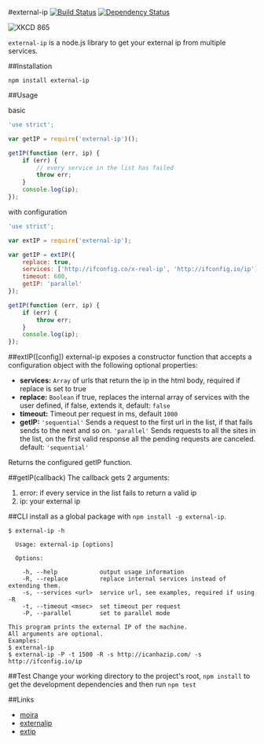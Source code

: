 #external-ip [![Build Status](https://travis-ci.org/J-Chaniotis/external-ip.svg?branch=master)](https://travis-ci.org/J-Chaniotis/external-ip) [![Dependency Status](https://david-dm.org/j-Chaniotis/external-ip.svg)](https://david-dm.org/j-Chaniotis/external-ip)

![XKCD 865](http://imgs.xkcd.com/comics/nanobots.png)



`external-ip` is a node.js library to get your external ip from multiple services. 



##Installation

`npm install external-ip`

##Usage

basic

```javascript
'use strict';

var getIP = require('external-ip')();

getIP(function (err, ip) {
    if (err) {
        // every service in the list has failed
        throw err;
    }
    console.log(ip);
});

```

with configuration

```javascript
'use strict';

var extIP = require('external-ip');

var getIP = extIP({
    replace: true,
    services: ['http://ifconfig.co/x-real-ip', 'http://ifconfig.io/ip'],
    timeout: 600,
    getIP: 'parallel'
});

getIP(function (err, ip) {
    if (err) {
        throw err;
    }
    console.log(ip);
});

```
##extIP([config])
external-ip exposes a constructor function that accepts a configuration object with the following optional properties:
* **services:** `Array` of urls that return the ip in the html body, required if replace is set to true
* **replace:** `Boolean` if true, replaces the internal array of services with the user defined, if false, extends it, default: `false` 
* **timeout:** Timeout per request in ms, default `1000`
* **getIP:** `'sequential'` Sends a request to the first url in the list, if that fails sends to the next and so on. `'parallel'` Sends requests to all the sites in the list, on the first valid response all the pending requests are canceled. default: `'sequential'`

Returns the configured getIP function.

##getIP(callback)
The callback gets 2 arguments:
1. error: if every service in the list fails to return a valid ip
2. ip: your external ip

##CLI
install as a global package with `npm install -g external-ip`.
```
$ external-ip -h

  Usage: external-ip [options]

  Options:

    -h, --help            output usage information
    -R, --replace         replace internal services instead of extending them.
    -s, --services <url>  service url, see examples, required if using -R 
    -t, --timeout <msec>  set timeout per request
    -P, --parallel        set to parallel mode

This program prints the external IP of the machine.
All arguments are optional.
Examples:
$ external-ip
$ external-ip -P -t 1500 -R -s http://icanhazip.com/ -s http://ifconfig.io/ip
```
##Test
Change your working directory to the project's root, `npm install` to get the development dependencies and then run `npm test`

##Links
* [moira](https://www.npmjs.org/package/moira)
* [externalip](https://www.npmjs.org/package/externalip)
* [extip](https://www.npmjs.org/package/extip)